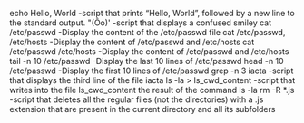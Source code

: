 echo Hello, World -script that prints “Hello, World”, followed by a new line to the standard output.
"(Ôo)' -script that displays a confused smiley
cat /etc/passwd -Display the content of the /etc/passwd file
cat /etc/passwd, /etc/hosts -Display the content of /etc/passwd and /etc/hosts
cat /etc/passwd /etc/hosts -Display the content of /etc/passwd and /etc/hosts
tail -n 10 /etc/passwd -Display the last 10 lines of /etc/passwd
head -n 10 /etc/passwd -Display the first 10 lines of /etc/passwd
grep -n 3 iacta -script that displays the third line of the file iacta
ls -la > ls_cwd_content -script that writes into the file ls_cwd_content the result of the command ls -la
rm -R *.js -script that deletes all the regular files (not the directories) with a .js extension that are present in the current directory and all its subfolders
